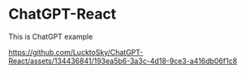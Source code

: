 # ChatGPT-React
This is ChatGPT example 


https://github.com/LucktoSky/ChatGPT-React/assets/134436841/193ea5b6-3a3c-4d18-9ce3-a416db06f1c8

